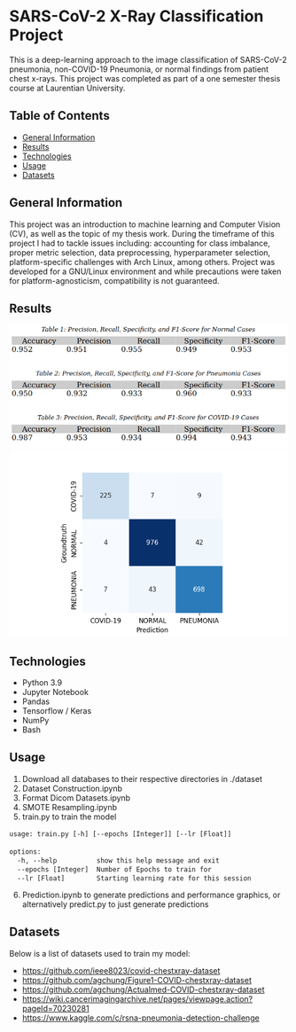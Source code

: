 # SARS-CoV-2 X-Ray Classification Project

This is a deep-learning approach to the image classification of SARS-CoV-2 pneumonia, non-COVID-19 Pneumonia, or normal findings from patient chest x-rays. This project was completed as part of a one semester thesis course at Laurentian University.

## Table of Contents

* [General Information](#general-information)
* [Results](#results)
* [Technologies](#technologies)
* [Usage](#usage)
* [Datasets](#datasets)

## General Information

This project was an introduction to machine learning and Computer Vision (CV), as well as the topic of my thesis work. During the timeframe of this project I had to tackle issues including: accounting for class imbalance, proper metric selection, data preprocessing, hyperparameter selection, platform-specific challenges with Arch Linux, among others. Project was developed for a GNU/Linux environment and while precautions were taken for platform-agnosticism, compatibility is not guaranteed.

## Results

![Model Performance Statistics](./images/Results.png)  
![Confusion Matrix](./images/confusion%20matrix.png)  

## Technologies

* Python 3.9
* Jupyter Notebook
* Pandas
* Tensorflow / Keras
* NumPy
* Bash

## Usage

1. Download all databases to their respective directories in ./dataset
2. Dataset Construction.ipynb
3. Format Dicom Datasets.ipynb
4. SMOTE Resampling.ipynb
5. train.py to train the model
```
usage: train.py [-h] [--epochs [Integer]] [--lr [Float]]

options:
  -h, --help          show this help message and exit
  --epochs [Integer]  Number of Epochs to train for
  --lr [Float]        Starting learning rate for this session
```

6. Prediction.ipynb to generate predictions and performance graphics, or alternatively predict.py to just generate predictions

## Datasets

Below is a list of datasets used to train my model:

* https://github.com/ieee8023/covid-chestxray-dataset
* https://github.com/agchung/Figure1-COVID-chestxray-dataset
* https://github.com/agchung/Actualmed-COVID-chestxray-dataset
* https://wiki.cancerimagingarchive.net/pages/viewpage.action?pageId=70230281
* https://www.kaggle.com/c/rsna-pneumonia-detection-challenge
